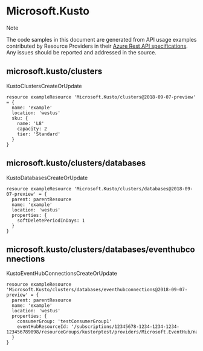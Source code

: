 # Microsoft.Kusto
  
> [!NOTE]
> The code samples in this document are generated from API usage examples contributed by Resource Providers in their [Azure Rest API specifications](https://github.com/Azure/azure-rest-api-specs). Any issues should be reported and addressed in the source.


## microsoft.kusto/clusters

KustoClustersCreateOrUpdate
```bicep
resource exampleResource 'Microsoft.Kusto/clusters@2018-09-07-preview' = {
  name: 'example'
  location: 'westus'
  sku: {
    name: 'L8'
    capacity: 2
    tier: 'Standard'
  }
}
```

## microsoft.kusto/clusters/databases

KustoDatabasesCreateOrUpdate
```bicep
resource exampleResource 'Microsoft.Kusto/clusters/databases@2018-09-07-preview' = {
  parent: parentResource 
  name: 'example'
  location: 'westus'
  properties: {
    softDeletePeriodInDays: 1
  }
}
```

## microsoft.kusto/clusters/databases/eventhubconnections

KustoEventHubConnectionsCreateOrUpdate
```bicep
resource exampleResource 'Microsoft.Kusto/clusters/databases/eventhubconnections@2018-09-07-preview' = {
  parent: parentResource 
  name: 'example'
  location: 'westus'
  properties: {
    consumerGroup: 'testConsumerGroup1'
    eventHubResourceId: '/subscriptions/12345678-1234-1234-1234-123456789098/resourceGroups/kustorptest/providers/Microsoft.EventHub/namespaces/eventhubTestns1/eventhubs/eventhubTest1'
  }
}
```
